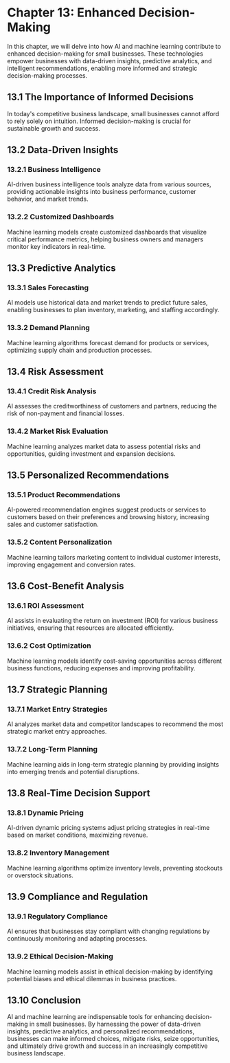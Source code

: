 Chapter 13: Enhanced Decision-Making
====================================

In this chapter, we will delve into how AI and machine learning contribute to enhanced decision-making for small businesses. These technologies empower businesses with data-driven insights, predictive analytics, and intelligent recommendations, enabling more informed and strategic decision-making processes.

13.1 The Importance of Informed Decisions
-----------------------------------------

In today's competitive business landscape, small businesses cannot afford to rely solely on intuition. Informed decision-making is crucial for sustainable growth and success.

13.2 Data-Driven Insights
-------------------------

### 13.2.1 Business Intelligence

AI-driven business intelligence tools analyze data from various sources, providing actionable insights into business performance, customer behavior, and market trends.

### 13.2.2 Customized Dashboards

Machine learning models create customized dashboards that visualize critical performance metrics, helping business owners and managers monitor key indicators in real-time.

13.3 Predictive Analytics
-------------------------

### 13.3.1 Sales Forecasting

AI models use historical data and market trends to predict future sales, enabling businesses to plan inventory, marketing, and staffing accordingly.

### 13.3.2 Demand Planning

Machine learning algorithms forecast demand for products or services, optimizing supply chain and production processes.

13.4 Risk Assessment
--------------------

### 13.4.1 Credit Risk Analysis

AI assesses the creditworthiness of customers and partners, reducing the risk of non-payment and financial losses.

### 13.4.2 Market Risk Evaluation

Machine learning analyzes market data to assess potential risks and opportunities, guiding investment and expansion decisions.

13.5 Personalized Recommendations
---------------------------------

### 13.5.1 Product Recommendations

AI-powered recommendation engines suggest products or services to customers based on their preferences and browsing history, increasing sales and customer satisfaction.

### 13.5.2 Content Personalization

Machine learning tailors marketing content to individual customer interests, improving engagement and conversion rates.

13.6 Cost-Benefit Analysis
--------------------------

### 13.6.1 ROI Assessment

AI assists in evaluating the return on investment (ROI) for various business initiatives, ensuring that resources are allocated efficiently.

### 13.6.2 Cost Optimization

Machine learning models identify cost-saving opportunities across different business functions, reducing expenses and improving profitability.

13.7 Strategic Planning
-----------------------

### 13.7.1 Market Entry Strategies

AI analyzes market data and competitor landscapes to recommend the most strategic market entry approaches.

### 13.7.2 Long-Term Planning

Machine learning aids in long-term strategic planning by providing insights into emerging trends and potential disruptions.

13.8 Real-Time Decision Support
-------------------------------

### 13.8.1 Dynamic Pricing

AI-driven dynamic pricing systems adjust pricing strategies in real-time based on market conditions, maximizing revenue.

### 13.8.2 Inventory Management

Machine learning algorithms optimize inventory levels, preventing stockouts or overstock situations.

13.9 Compliance and Regulation
------------------------------

### 13.9.1 Regulatory Compliance

AI ensures that businesses stay compliant with changing regulations by continuously monitoring and adapting processes.

### 13.9.2 Ethical Decision-Making

Machine learning models assist in ethical decision-making by identifying potential biases and ethical dilemmas in business practices.

13.10 Conclusion
----------------

AI and machine learning are indispensable tools for enhancing decision-making in small businesses. By harnessing the power of data-driven insights, predictive analytics, and personalized recommendations, businesses can make informed choices, mitigate risks, seize opportunities, and ultimately drive growth and success in an increasingly competitive business landscape.
